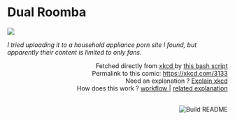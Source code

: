 # <b>Dual Roomba</b>

[![](https://imgs.xkcd.com/comics/dual_roomba.png)](https://xkcd.com/3133)

<i>I tried uploading it to a household appliance porn site I found, but apparently their content is limited to only fans.</i>

<div align="right">
  Fetched directly from
  <a href="https://xkcd.com">
    xkcd
  </a>
  by
  <a href="https://github.com/Vanille-N/Vanille-N/blob/master/fetch">
    this bash script
  </a>
</div>
<div align="right">
  Permalink to this comic:
  <a href="https://xkcd.com/3133">
    https://xkcd.com/3133
  </a>
</div>
<div align="right">
  Need an explanation ?
  <a href="https://www.explainxkcd.com/wiki/index.php/3133">
    Explain xkcd
  </a>
</div>
<div align="right">
  How does this work ?
  <a href="https://github.com/Vanille-N/Vanille-N/blob/master/.github/workflows/build.yml">
    workflow
  </a>
  |
  <a href="https://simonwillison.net/2020/Jul/10/self-updating-profile-readme/">
    related explanation
  </a>
</div><br>

<a href="https://github.com/Vanille-N/Vanille-N/actions"><img src="https://github.com/Vanille-N/Vanille-N/workflows/Build%20README/badge.svg" align="right" alt="Build README"></a>
